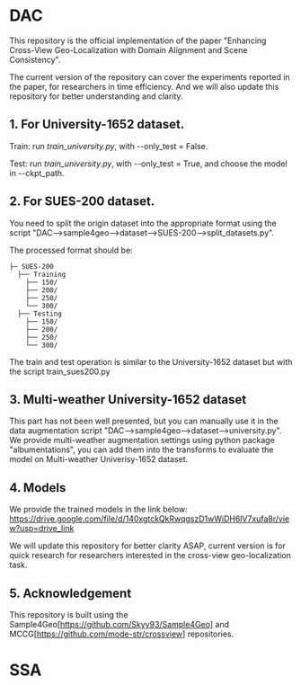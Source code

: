 # DAC
This repository is the official implementation of the paper "Enhancing Cross-View Geo-Localization with Domain Alignment and Scene Consistency". 

The current version of the repository can cover the experiments reported in the paper, for researchers in time efficiency. And we will also update this repository for better understanding and clarity.

## 1. For University-1652 dataset.

Train: run *train_university.py*, with --only_test = False.

Test: run *train_university.py*, with --only_test = True, and choose the model in --ckpt_path.



## 2. For SUES-200 dataset.

You need to split the origin dataset into the appropriate format using the script "DAC-->sample4geo-->dataset-->SUES-200-->split_datasets.py".

The processed format should be:

```
├─ SUES-200
  ├── Training
    ├── 150/
    ├── 200/
    ├── 250/
    └── 300/
  ├── Testing
    ├── 150/
    ├── 200/ 
    ├── 250/	
    └── 300/
```

The train and test operation is similar to the University-1652 dataset but with the script train_sues200.py



## 3. Multi-weather University-1652 dataset

This part has not been well presented, but you can manually use it in the data augmentation script "DAC-->sample4geo-->dataset-->university.py". We provide multi-weather augmentation settings using python package "albumentations", you can add them into the transforms to evaluate the model on Multi-weather Univerisy-1652 dataset.


## 4. Models

We provide the trained models in the link below:
https://drive.google.com/file/d/140xgtckQkRwqgszD1wWiDH6lV7xufa8r/view?usp=drive_link

We will update this repository for better clarity ASAP, current version is for quick research for researchers interested in the cross-view geo-localization task.


## 5. Acknowledgement
This repository is built using the Sample4Geo[https://github.com/Skyy93/Sample4Geo] and MCCG[https://github.com/mode-str/crossview] repositories.
# SSA
